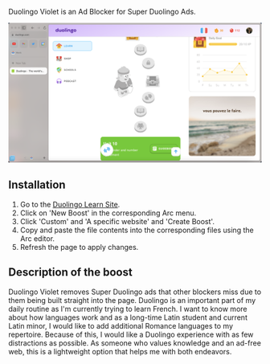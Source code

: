 Duolingo Violet is an Ad Blocker for Super Duolingo Ads.

![Screenshot showing the Duolingo Learn page](main.png)

## Installation
1. Go to the [Duolingo Learn Site](https://www.duolingo.com/learn).
2. Click on 'New Boost' in the corresponding Arc menu.
3. Click 'Custom' and 'A specific website' and 'Create Boost'.
4. Copy and paste the file contents into the corresponding files using the Arc editor.
8. Refresh the page to apply changes.

## Description of the boost
Duolingo Violet removes Super Duolingo ads that other blockers miss due to them being built straight into the page. Duolingo is an important part of my daily routine as I'm currently trying to learn French. I want to know more about how languages work and as a long-time Latin student and current Latin minor, I would like to add additional Romance languages to my repertoire. Because of this, I would like a Duolingo experience with as few distractions as possible. As someone who values knowledge and an ad-free web, this is a lightweight option that helps me with both endeavors.
